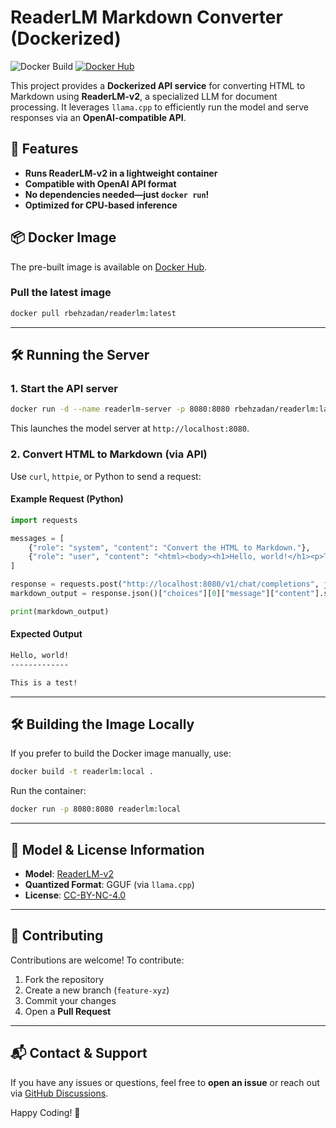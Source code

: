 # ReaderLM Markdown Converter (Dockerized)

![Docker Build](https://github.com/rbehzadan/readerlm-docker/actions/workflows/build-and-push-native.yaml/badge.svg)
[![Docker Hub](https://img.shields.io/docker/pulls/rbehzadan/readerlm)](https://hub.docker.com/r/rbehzadan/readerlm)

This project provides a **Dockerized API service** for converting HTML to Markdown using **ReaderLM-v2**, a specialized LLM for document processing. It leverages `llama.cpp` to efficiently run the model and serve responses via an **OpenAI-compatible API**.

## 🚀 Features
- **Runs ReaderLM-v2 in a lightweight container**
- **Compatible with OpenAI API format**
- **No dependencies needed—just `docker run`!**
- **Optimized for CPU-based inference**

## 📦 Docker Image
The pre-built image is available on [Docker Hub](https://hub.docker.com/r/rbehzadan/readerlm).

### **Pull the latest image**
```sh
docker pull rbehzadan/readerlm:latest
```

---

## 🛠️ Running the Server

### **1. Start the API server**
```sh
docker run -d --name readerlm-server -p 8080:8080 rbehzadan/readerlm:latest
```
This launches the model server at `http://localhost:8080`.

### **2. Convert HTML to Markdown (via API)**
Use `curl`, `httpie`, or Python to send a request:

#### **Example Request (Python)**
```python
import requests

messages = [
    {"role": "system", "content": "Convert the HTML to Markdown."},
    {"role": "user", "content": "<html><body><h1>Hello, world!</h1><p>This is a test!</p></body></html>"}
]

response = requests.post("http://localhost:8080/v1/chat/completions", json={"messages": messages, "temperature": 0.1})
markdown_output = response.json()["choices"][0]["message"]["content"].strip()

print(markdown_output)
```

#### **Expected Output**
```markdown
Hello, world!
-------------

This is a test!
```

---

## 🛠️ Building the Image Locally
If you prefer to build the Docker image manually, use:

```sh
docker build -t readerlm:local .
```

Run the container:

```sh
docker run -p 8080:8080 readerlm:local
```

---

## 📝 Model & License Information
- **Model**: [ReaderLM-v2](https://huggingface.co/jinaai/ReaderLM-v2)
- **Quantized Format**: GGUF (via `llama.cpp`)
- **License**: [CC-BY-NC-4.0](https://huggingface.co/rbehzadan/ReaderLM-v2.gguf)

---

## 🤝 Contributing
Contributions are welcome! To contribute:
1. Fork the repository
2. Create a new branch (`feature-xyz`)
3. Commit your changes
4. Open a **Pull Request**

---

## 📬 Contact & Support
If you have any issues or questions, feel free to **open an issue** or reach out via [GitHub Discussions](https://github.com/rbehzadan/readerlm/discussions).

Happy Coding! 🚀

